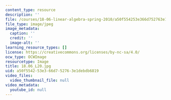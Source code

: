 ```yaml
---
content_type: resource
description: ''
file: /courses/18-06-linear-algebra-spring-2010/a50f554253e366d752763e1debdb6819_18.06_L20.jpg
file_type: image/jpeg
image_metadata:
  caption: ''
  credit: ''
  image-alt: ''
learning_resource_types: []
license: https://creativecommons.org/licenses/by-nc-sa/4.0/
ocw_type: OCWImage
resourcetype: Image
title: 18.06_L20.jpg
uid: a50f5542-53e3-66d7-5276-3e1debdb6819
video_files:
  video_thumbnail_file: null
video_metadata:
  youtube_id: null
---
```

